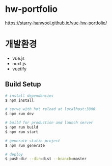 # hw-portfolio
https://starry-hanwool.github.io/vue-hw-portfolio/

# 개발환경
- vue.js
- nuxt.js
- vuetify


## Build Setup

```bash
# install dependencies
$ npm install

# serve with hot reload at localhost:3000
$ npm run dev

# build for production and launch server
$ npm run build
$ npm run start

# generate static project
$ npm run generate

# deploy
$ push-dir --dir=dist --branch=master
```
